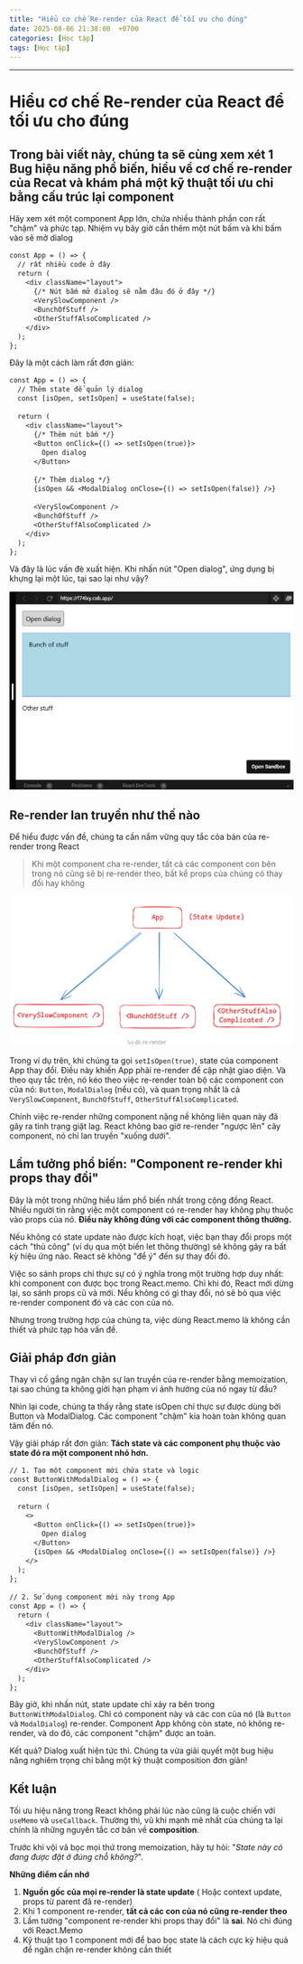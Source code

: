```yaml
---
title: "Hiểu cơ chế Re-render của React để tối ưu cho đúng"
date: 2025-08-06 21:38:00  +0700
categories: [Học tập]
tags: [Học tập]
---
```


---

# Hiểu cơ chế Re-render của React để tối ưu cho đúng

## Trong bài viết này, chúng ta sẽ cùng xem xét 1 Bug hiệu năng phổ biến, hiểu về cơ chế re-render của Recat và khám phá một kỹ thuật tối ưu chỉ bằng cấu trúc lại component

Hãy xem xét một component App lớn, chứa nhiều thành phần con rất "chậm" và phức tạp. Nhiệm vụ bây giờ cần thêm một nút bấm và khi bấm vào sẽ mở dialog

```
const App = () => {
  // rất nhiều code ở đây
  return (
    <div className="layout">
      {/* Nút bấm mở dialog sẽ nằm đâu đó ở đây */}
      <VerySlowComponent />
      <BunchOfStuff />
      <OtherStuffAlsoComplicated />
    </div>
  );
};
```

Đây là một cách làm rất đơn giản:

```
const App = () => {
  // Thêm state để quản lý dialog
  const [isOpen, setIsOpen] = useState(false);

  return (
    <div className="layout">
      {/* Thêm nút bấm */}
      <Button onClick={() => setIsOpen(true)}>
        Open dialog
      </Button>

      {/* Thêm dialog */}
      {isOpen && <ModalDialog onClose={() => setIsOpen(false)} />}

      <VerySlowComponent />
      <BunchOfStuff />
      <OtherStuffAlsoComplicated />
    </div>
  );
};
```

Và đây là lúc vấn đè xuất hiện. Khi nhấn nút "Open dialog", ứng dụng bị khựng lại một lúc, tại sao lại như vậy?

<p align="center">
  <img src="/assets/images/re-render/1.png" alt="Image title_1" />
</p>

## Re-render lan truyền như thế nào

Để hiểu được vấn đề, chúng ta cần nắm vững quy tắc cỏa bản của re-render trong React

> Khi một component cha re-render, tất cả các component con bên trong nó cũng sẽ bị re-render theo, bất kể props của chúng có thay đổi hay không

<p align="center">
  <img src="/assets/images/re-render/2.png" alt="Image title_1" />
</p>

Trong ví dụ trên, khi chúng ta gọi `setIsOpen(true)`, state của component App thay đổi. Điều này khiến App phải re-render để cập nhật giao diện. Và theo quy tắc trên, nó kéo theo việc re-render toàn bộ các component con của nó: `Button`, `ModalDialog` (nếu có), và quan trọng nhất là cả `VerySlowComponent`, `BunchOfStuff`, `OtherStuffAlsoComplicated`.

Chính việc re-render những component nặng nề không liên quan này đã gây ra tình trạng giật lag. React không bao giờ re-render "ngược lên" cây component, nó chỉ lan truyền "xuống dưới".

## Lầm tưởng phổ biến: "Component re-render khi props thay đổi"

Đây là một trong những hiểu lầm phổ biến nhất trong cộng đồng React. Nhiều người tin rằng việc một component có re-render hay không phụ thuộc vào props của nó. **Điều này không đúng với các component thông thường.**

Nếu không có state update nào được kích hoạt, việc bạn thay đổi props một cách "thủ công" (ví dụ qua một biến let thông thường) sẽ không gây ra bất kỳ hiệu ứng nào. React sẽ không "để ý" đến sự thay đổi đó.

Việc so sánh props chỉ thực sự có ý nghĩa trong một trường hợp duy nhất: khi component con được bọc trong React.memo. Chỉ khi đó, React mới dừng lại, so sánh props cũ và mới. Nếu không có gì thay đổi, nó sẽ bỏ qua việc re-render component đó và các con của nó.

Nhưng trong trường hợp của chúng ta, việc dùng React.memo là không cần thiết và phức tạp hóa vấn đề.

## Giải pháp đơn giản

Thay vì cố gắng ngăn chặn sự lan truyền của re-render bằng memoization, tại sao chúng ta không giới hạn phạm vi ảnh hưởng của nó ngay từ đầu?

Nhìn lại code, chúng ta thấy rằng state isOpen chỉ thực sự được dùng bởi Button và ModalDialog. Các component "chậm" kia hoàn toàn không quan tâm đến nó.

Vậy giải pháp rất đơn giản: **Tách state và các component phụ thuộc vào state đó ra một component nhỏ hơn.**

```
// 1. Tạo một component mới chứa state và logic
const ButtonWithModalDialog = () => {
  const [isOpen, setIsOpen] = useState(false);

  return (
    <>
      <Button onClick={() => setIsOpen(true)}>
        Open dialog
      </Button>
      {isOpen && <ModalDialog onClose={() => setIsOpen(false)} />}
    </>
  );
};

// 2. Sử dụng component mới này trong App
const App = () => {
  return (
    <div className="layout">
      <ButtonWithModalDialog />
      <VerySlowComponent />
      <BunchOfStuff />
      <OtherStuffAlsoComplicated />
    </div>
  );
};

```

Bây giờ, khi nhấn nút, state update chỉ xảy ra bên trong `ButtonWithModalDialog`. Chỉ có component này và các con của nó (là `Button` và `ModalDialog`) re-render. Component App không còn state, nó không re-render, và do đó, các component "chậm" được an toàn.

Kết quả? Dialog xuất hiện tức thì. Chúng ta vừa giải quyết một bug hiệu năng nghiêm trọng chỉ bằng một kỹ thuật composition đơn giản!

## Kết luận

Tối ưu hiệu năng trong React không phải lúc nào cũng là cuộc chiến với `useMemo` và `useCallback`. Thường thì, vũ khí mạnh mẽ nhất của chúng ta lại chính là những nguyên tắc cơ bản về **composition**.

Trước khi vội vã bọc mọi thứ trong memoization, hãy tự hỏi: "_State này có đang được đặt ở đúng chỗ không?_".

**Những điểm cần nhớ**

1. **Nguồn gốc của mọi re-render là state update** ( Hoặc context update, props từ parent đã re-render)
2. Khi 1 component re-render, **tất cả các con của nó cũng re-render theo**
3. Lầm tưởng "component re-render khi props thay đổi" là **sai**. Nó chỉ đúng với React.Memo
4. Kỹ thuật tạo 1 component mới để bao bọc state là cách cực kỳ hiệu quả để ngăn chặn re-render không cần thiết

